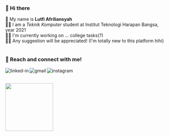 ### 👋 Hi there

👀 My name is **Lutfi Afriliansyah** \
👨‍🎓 I am a *Teknik Komputer* student at Institut Teknologi Harapan Bangsa, year 2021 \
👩‍🏫 I'm currently working on ... college tasks(?) \
🤸‍♂️ Any suggestion will be appreciated! (I'm totally new to this platform hihi)
<br>
<br>
### 📱 Reach and connect with me!
[<img align="left" alt="linked-in" src="https://img.shields.io/badge/linkedin-%230077B5.svg?&style=for-the-badge&logo=linkedin&logoColor=white" />](https://www.linkedin.com/in/lutfi-afriliansyah/)
[<img align="left" alt="gmail" src="https://img.shields.io/badge/Gmail-D14836?style=for-the-badge&logo=gmail&logoColor=white" />](mailto:lutfi17april@gmail.com)
[<img align="left" alt="instagram" src="https://img.shields.io/badge/Instagram-E4405F?style=for-the-badge&logo=instagram&logoColor=white" />](https://instagram.com/lutfiafriliansyah)
<br>
<br>
<p align="left">
<a href="https://github.com/lutfiafriliansyah">
  <img height="150em" src="https://github-readme-stats-eight-theta.vercel.app/api?username=lutfiafriliansyah&show_icons=true&theme=algolia&include_all_commits=true&count_private=true"/>
</a>
</p>

<!--
**lutfiafriliansyah/lutfiafriliansyah** is a ✨ _special_ ✨ repository because its `README.md` (this file) appears on your GitHub profile.

Here are some ideas to get you started:

- 🔭 I’m currently working on ...
- 🌱 I’m currently learning ...
- 👯 I’m looking to collaborate on ...
- 🤔 I’m looking for help with ...
- 💬 Ask me about ...
- 📫 How to reach me: ...
- 😄 Pronouns: ...
- ⚡ Fun fact: ...
-->
